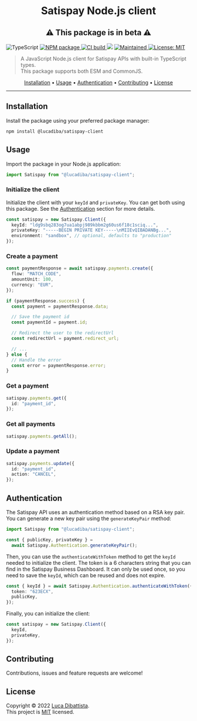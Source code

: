 <h1 align="center">Satispay Node.js client</h1>
<h2 align="center">⚠️ This package is in beta ⚠️</h2>

<p>
  <img alt="TypeScript" src="https://img.shields.io/badge/TypeScript-007ACC?logo=typescript&logoColor=white" />
  <a href="https://www.npmjs.com/package/@lucadiba/satispay-client">
    <img alt="NPM package" src="https://img.shields.io/npm/v/@lucadiba/satispay-client?color=blue" />
  </a>
  <a href="https://github.com/LucaDiba/satispay-client/actions/workflows/main.yml">
    <img alt="CI build" src="https://github.com/LucaDiba/satispay-client/actions/workflows/main.yml/badge.svg" />
  </a>
  <img src="https://codecov.io/gh/LucaDiba/satispay-client/graph/badge.svg?token=6TAXMAW7PP"/>
  <a href="https://github.com/LucaDiba/satispay-client/graphs/commit-activity">
    <img alt="Maintained" src="https://img.shields.io/badge/maintained-yes-brightgreen.svg" />
  </a>
  <a href="https://github.com/LucaDiba/satispay-client/blob/main/LICENSE">
    <img alt="License: MIT" src="https://img.shields.io/github/license/LucaDiba/satispay-client" />
  </a>
</p>

> A JavaScript Node.js client for Satispay APIs with built-in TypeScript types.<br />
> This package supports both ESM and CommonJS.

<p align="center">
  <a href="#installation">Installation</a> •
  <a href="#usage">Usage</a> •
  <a href="#authentication">Authentication</a> •
  <a href="#contributing">Contributing</a> •
  <a href="#license">License</a>
</p>

---

## Installation

Install the package using your preferred package manager:

```bash
npm install @lucadiba/satispay-client
```

## Usage

Import the package in your Node.js application:

```typescript
import Satispay from "@lucadiba/satispay-client";
```

### Initialize the client

Initialize the client with your `keyId` and `privateKey`. You can get both using this package. See the [Authentication](#authentication) section for more details.

```typescript
const satispay = new Satispay.Client({
  keyId: "ldg9sbq283og7ua1abpj989kbbm2g60us6f18c1sciq...",
  privateKey: "-----BEGIN PRIVATE KEY-----\nMIIEvQIBADANBg...",
  environment: "sandbox", // optional, defaults to "production"
});
```

### Create a payment

```typescript
const paymentResponse = await satispay.payments.create({
  flow: "MATCH_CODE",
  amountUnit: 100,
  currency: "EUR",
});

if (paymentResponse.success) {
  const payment = paymentResponse.data;

  // Save the payment id
  const paymentId = payment.id;

  // Redirect the user to the redirectUrl
  const redirectUrl = payment.redirect_url;

  // ...
} else {
  // Handle the error
  const error = paymentResponse.error;
}
```

### Get a payment

```typescript
satispay.payments.get({
  id: "payment_id",
});
```

### Get all payments

```typescript
satispay.payments.getAll();
```

### Update a payment

```typescript
satispay.payments.update({
  id: "payment_id",
  action: "CANCEL",
});
```

## Authentication

The Satispay API uses an authentication method based on a RSA key pair. You can generate a new key pair using the `generateKeyPair` method:

```typescript
import Satispay from "@lucadiba/satispay-client";

const { publicKey, privateKey } =
  await Satispay.Authentication.generateKeyPair();
```

Then, you can use the `authenticateWithToken` method to get the `keyId` needed to initialize the client.
The token is a 6 characters string that you can find in the Satispay Business Dashboard. It can only be used once, so you need to save the `keyId`, which can be reused and does not expire.

```typescript
const { keyId } = await Satispay.Authentication.authenticateWithToken({
  token: "623ECX",
  publicKey,
});
```

Finally, you can initialize the client:

```typescript
const satispay = new Satispay.Client({
  keyId,
  privateKey,
});
```

## Contributing

Contributions, issues and feature requests are welcome!

## License

Copyright © 2022 [Luca Dibattista](https://github.com/LucaDiba).<br />
This project is [MIT](https://github.com/LucaDiba/satispay-client/blob/main/LICENSE) licensed.
